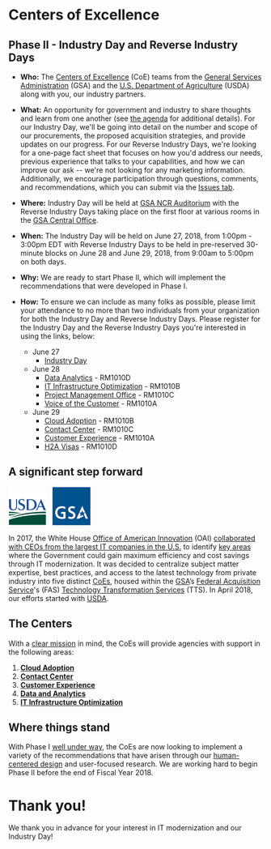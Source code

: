 # Centers of Excellence

## Phase II - Industry Day and Reverse Industry Days

* **Who:** The [Centers of Excellence](https://coe.gsa.gov/) (CoE) teams from the [General Services Administration](https://www.gsa.gov/) (GSA) and the [U.S. Department of Agriculture](https://www.usda.gov/) (USDA) along with you, our industry partners.

* **What:** An opportunity for government and industry to share thoughts and learn from one another (see [the agenda](assets/USDA-Phase-II-Agenda.pdf) for additional details). For our Industry Day, we'll be going into detail on the number and scope of our procurements, the proposed acquisition strategies, and provide updates on our progress. For our Reverse Industry Days, we're looking for a one-page fact sheet that focuses on how you'd address our needs, previous experience that talks to your capabilities, and how we can improve our ask -- we're not looking for any marketing information. Additionally, we encourage participation through questions, comments, and recommendations, which you can submit via the [Issues tab](https://github.com/oghaffari/coe-industry-day/issues).

* **Where:** Industry Day will be held at [GSA NCR Auditorium](https://goo.gl/maps/5xuEZmuzcMA2) with the Reverse Industry Days taking place on the first floor at various rooms in the [GSA Central Office](https://goo.gl/maps/TvCrGn41Vgm).

* **When:** The Industry Day will be held on June 27, 2018, from 1:00pm - 3:00pm EDT with Reverse Industry Days to be held in pre-reserved 30-minute blocks on June 28 and June 29, 2018, from 9:00am to 5:00pm on both days.

* **Why:** We are ready to start Phase II, which will implement the recommendations that were developed in Phase I.

* **How:** To ensure we can include as many folks as possible, please limit your attendance to no more than two individuals from your organization for both the Industry Day and Reverse Industry Days. Please register for the Industry Day and the Reverse Industry Days you're interested in using the links, below:
    * June 27
        * [Industry Day](https://goo.gl/forms/X65KAHS86gyeEM0S2)
    * June 28
        * [Data Analytics](https://calendar.google.com/calendar/selfsched?sstoken=UUFQdGRnNzdZNHZffGRlZmF1bHR8ODkyN2Q1ZTFmNmRkNzZiNWIyOTg5ODA3ODlmMzUzNGY) - RM1010D
        * [IT Infrastructure Optimization](https://calendar.google.com/calendar/selfsched?sstoken=UU9nc3pjU3ZDQXNZfGRlZmF1bHR8NDI2YjNlMDM0OWVlYTZlYjhlMDk4ZWQ5MGM4ZTZiYjA) - RM1010B
        * [Project Management Office](URL) - RM1010C
        * [Voice of the Customer](https://calendar.google.com/calendar/selfsched?sstoken=UUVQZl84XzFHTkJNfGRlZmF1bHR8N2ZiMzM0NDk3NmU0ZGJmNWNiMWY2NGE3NTI2NzE5YTk) - RM1010A
    * June 29
        * [Cloud Adoption](https://calendar.google.com/calendar/selfsched?sstoken=UU9nc3pjU3ZDQXNZfGRlZmF1bHR8NDI2YjNlMDM0OWVlYTZlYjhlMDk4ZWQ5MGM4ZTZiYjA) - RM1010B
        * [Contact Center](https://calendar.google.com/calendar/selfsched?sstoken=UUk5V203R1lkT083fGRlZmF1bHR8YWI1OTZlNjRjZWFhNTE1NjU4OGE0MTY1YjQwYTU0MWI) - RM1010C
        * [Customer Experience](https://calendar.google.com/calendar/selfsched?sstoken=UUkzd3MzTEcwdTBTfGRlZmF1bHR8ZTViMGYwMTI5YjIwN2FiNDUyZWQ0MzMxZWJkM2VjZTg) - RM1010A
        * [H2A Visas](https://calendar.google.com/calendar/selfsched?sstoken=UUFQdGRnNzdZNHZffGRlZmF1bHR8ODkyN2Q1ZTFmNmRkNzZiNWIyOTg5ODA3ODlmMzUzNGY) - RM1010D

## A significant step forward

<img src="https://github.com/GSA/coe-industry-day/blob/initial-commit/assets/USDA-logo.png" width="75">&nbsp;&nbsp;&nbsp;<img src="https://github.com/gsa/coe-industry-day/blob/initial-commit/assets/GSA-logo.png" width="75">

In 2017, the White House [Office of American Innovation](https://www.whitehouse.gov/briefings-statements/president-donald-j-trump-announces-white-house-office-american-innovation-oai/?utm_source=link) (OAI) [collaborated with CEOs from the largest IT companies in the U.S.](https://www.whitehouse.gov/articles/american-technology-council-summit-modernize-government-services/) to identify [key areas](https://www.whitehouse.gov/wp-content/uploads/2018/03/Administration-2017-ST-Highlights.pdf) where the Government could gain maximum efficiency and cost savings through IT modernization. It was decided to centralize subject matter expertise, best practices, and access to the latest technology from private industry into five distinct [CoEs](https://coe.gsa.gov/), housed within the [GSA](https://www.gsa.gov/)’s [Federal Acquisition Service](https://www.gsa.gov/about-us/organization/federal-acquisition-service)'s (FAS) [Technology Transformation Services](https://www.gsa.gov/about-us/organization/federal-acquisition-service/technology-transformation-services) (TTS). In April 2018, our efforts started with [USDA](https://www.usda.gov/).

## The Centers

With a [clear mission](https://coe.gsa.gov/mission/) in mind, the CoEs will provide agencies with support in the following areas:

1. **[Cloud Adoption](https://coe.gsa.gov/centers-of-excellence/cloud-adoption/)**
2. **[Contact Center](https://coe.gsa.gov/centers-of-excellence/contact-center/)**
3. **[Customer Experience](https://coe.gsa.gov/centers-of-excellence/customer-experience/)**
4. **[Data and Analytics](https://coe.gsa.gov/centers-of-excellence/data-analytics/)**
5. **[IT Infrastructure Optimization](https://coe.gsa.gov/centers-of-excellence/it-infrastructure/)**

## Where things stand

With Phase I [well under way](https://coe.gsa.gov/updates/), the CoEs are now looking to implement a variety of the recommendations that have arisen through our [human-centered design](https://www.gsa.gov/cdnstatic/HCD-Discovery-Guide-Interagency-v12-1.pdf) and user-focused research. We are working hard to begin Phase II before the end of Fiscal Year 2018.

# Thank you!

We thank you in advance for your interest in IT modernization and our Industry Day!
